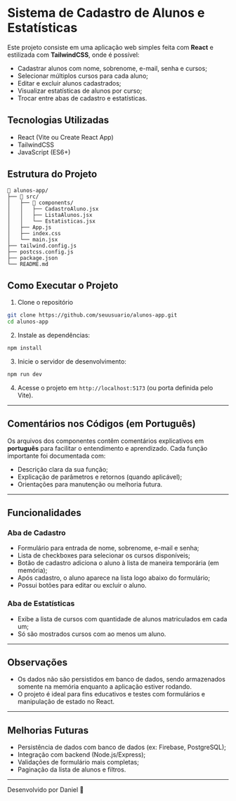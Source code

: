 # Sistema de Cadastro de Alunos e Estatísticas

Este projeto consiste em uma aplicação web simples feita com **React** e estilizada com **TailwindCSS**, onde é possível:

* Cadastrar alunos com nome, sobrenome, e-mail, senha e cursos;
* Selecionar múltiplos cursos para cada aluno;
* Editar e excluir alunos cadastrados;
* Visualizar estatísticas de alunos por curso;
* Trocar entre abas de cadastro e estatísticas.

## Tecnologias Utilizadas

* React (Vite ou Create React App)
* TailwindCSS
* JavaScript (ES6+)

## Estrutura do Projeto

```
📁 alunos-app/
├── 📁 src/
│   ├── 📁 components/
│   │   ├── CadastroAluno.jsx
│   │   ├── ListaAlunos.jsx
│   │   └── Estatisticas.jsx
│   ├── App.js
│   ├── index.css
│   └── main.jsx
├── tailwind.config.js
├── postcss.config.js
├── package.json
└── README.md
```

## Como Executar o Projeto

1. Clone o repositório

```bash
git clone https://github.com/seuusuario/alunos-app.git
cd alunos-app
```

2. Instale as dependências:

```bash
npm install
```

3. Inicie o servidor de desenvolvimento:

```bash
npm run dev
```

4. Acesse o projeto em `http://localhost:5173` (ou porta definida pelo Vite).

---

## Comentários nos Códigos (em Português)

Os arquivos dos componentes contêm comentários explicativos em **português** para facilitar o entendimento e aprendizado. Cada função importante foi documentada com:

* Descrição clara da sua função;
* Explicação de parâmetros e retornos (quando aplicável);
* Orientações para manutenção ou melhoria futura.

---

## Funcionalidades

### Aba de Cadastro

* Formulário para entrada de nome, sobrenome, e-mail e senha;
* Lista de checkboxes para selecionar os cursos disponíveis;
* Botão de cadastro adiciona o aluno à lista de maneira temporária (em memória);
* Após cadastro, o aluno aparece na lista logo abaixo do formulário;
* Possui botões para editar ou excluir o aluno.

### Aba de Estatísticas

* Exibe a lista de cursos com quantidade de alunos matriculados em cada um;
* Só são mostrados cursos com ao menos um aluno.

---

## Observações

* Os dados não são persistidos em banco de dados, sendo armazenados somente na memória enquanto a aplicação estiver rodando.
* O projeto é ideal para fins educativos e testes com formulários e manipulação de estado no React.

---

## Melhorias Futuras

* Persistência de dados com banco de dados (ex: Firebase, PostgreSQL);
* Integração com backend (Node.js/Express);
* Validações de formulário mais completas;
* Paginação da lista de alunos e filtros.

---

Desenvolvido por Daniel 🚀
